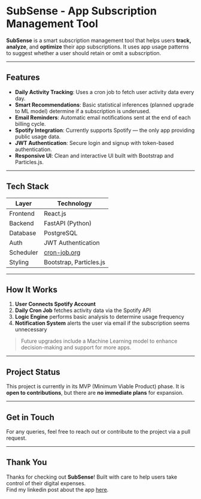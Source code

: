 # SubSense - App Subscription Management Tool

**SubSense** is a smart subscription management tool that helps users **track, analyze**, and **optimize** their app subscriptions. It uses app usage patterns to suggest whether a user should retain or omit a subscription.

---

## Features

- **Daily Activity Tracking**: Uses a cron job to fetch user activity data every day.
- **Smart Recommendations**: Basic statistical inferences (planned upgrade to ML model) determine if a subscription is underused.
- **Email Reminders**: Automatic email notifications sent at the end of each billing cycle.
- **Spotify Integration**: Currently supports Spotify — the only app providing public usage data.
- **JWT Authentication**: Secure login and signup with token-based authentication.
- **Responsive UI**: Clean and interactive UI built with Bootstrap and Particles.js.

---

## Tech Stack

| Layer      | Technology         |
|------------|--------------------|
| Frontend   | React.js           |
| Backend    | FastAPI (Python)   |
| Database   | PostgreSQL         |
| Auth       | JWT Authentication |
| Scheduler  | [cron-job.org](https://cron-job.org) |
| Styling    | Bootstrap, Particles.js |

---

## How It Works

1. **User Connects Spotify Account**
2. **Daily Cron Job** fetches activity data via the Spotify API
3. **Logic Engine** performs basic analysis to determine usage frequency
4. **Notification System** alerts the user via email if the subscription seems unnecessary

> Future upgrades include a Machine Learning model to enhance decision-making and support for more apps.

---

## Project Status

This project is currently in its MVP (Minimum Viable Product) phase. It is **open to contributions**, but there are **no immediate plans** for expansion.

---

## Get in Touch

For any queries, feel free to reach out or contribute to the project via a pull request.

---

## Thank You

Thanks for checking out **SubSense**! Built with care to help users take control of their digital expenses.
<br/>
Find my linkedin post about the app [here](https://www.linkedin.com/posts/jaival-chauhan_subsense-mentalaccountingbias-subscriptionfatigue-activity-7349954470203523073-rheg?utm_source=share&utm_medium=member_desktop&rcm=ACoAAEUPjHMBduDt_LjTs343xGkQW20Os1CszdY).
